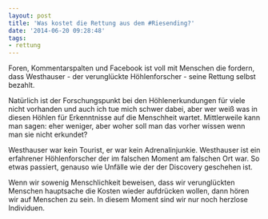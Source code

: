 ```yaml
---
layout: post
title: 'Was kostet die Rettung aus dem #Riesending?'
date: '2014-06-20 09:28:48'
tags:
- rettung
---
```


Foren, Kommentarspalten und Facebook ist voll mit Menschen die fordern, dass Westhauser - der verunglückte Höhlenforscher - seine Rettung selbst bezahlt.

Natürlich ist der Forschungspunkt bei den Höhlenerkundungen für viele nicht vorhanden und auch ich tue mich schwer dabei, aber wer weiß was in diesen Höhlen für Erkenntnisse auf die Menschheit wartet. Mittlerweile kann man sagen: eher weniger, aber woher soll man das vorher wissen wenn man sie nicht erkundet?

Westhauser war kein Tourist, er war kein Adrenalinjunkie. Westhauser ist ein erfahrener Höhlenforscher der im falschen Moment am falschen Ort war. So etwas passiert, genauso wie Unfälle wie der der Discovery geschehen ist.

Wenn wir sowenig Menschlichkeit beweisen, dass wir verunglückten Menschen hauptsache die Kosten wieder aufdrücken wollen, dann hören wir auf Menschen zu sein. In diesem Moment sind wir nur noch herzlose Individuen.